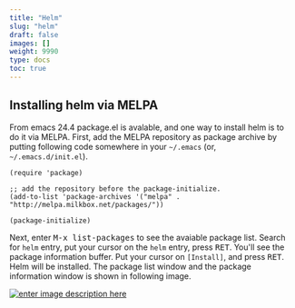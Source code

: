 ```yaml
---
title: "Helm"
slug: "helm"
draft: false
images: []
weight: 9990
type: docs
toc: true
---
```


## Installing helm via MELPA
From emacs 24.4 package.el is avalable, and one way to install helm is to do it via MELPA.  First, add the MELPA repository as package archive by putting following code somewhere in your `~/.emacs` (or, `~/.emacs.d/init.el`).

    (require 'package)
    
    ;; add the repository before the package-initialize.
    (add-to-list 'package-archives '("melpa" . "http://melpa.milkbox.net/packages/"))
    
    (package-initialize)

Next, enter <kbd>M-x list-packages</kbd> to see the avaiable package list.  Search for `helm` entry, put your cursor on the `helm` entry, press <kbd>RET</kbd>.  You'll see the package information buffer.  Put your cursor on `[Install]`, and press <kbd>RET</kbd>.  Helm will be installed.  The package list window and the package information window is shown in following image.

[![enter image description here][1]][1]


  [1]: http://i.stack.imgur.com/GUEEN.png

